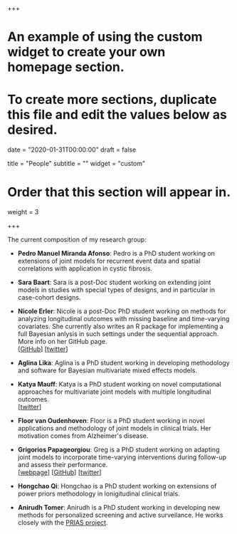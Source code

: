 +++
# An example of using the custom widget to create your own homepage section.
# To create more sections, duplicate this file and edit the values below as desired.

date = "2020-01-31T00:00:00"
draft = false

title = "People"
subtitle = ""
widget = "custom"

# Order that this section will appear in.
weight = 3

+++

The current composition of my research group:

- **Pedro Manuel Miranda Afonso**: Pedro is a PhD student working on extensions of joint models for recurrent event data and spatial correlations with application in cystic fibrosis.

- **Sara Baart**: Sara is a post-Doc student working on extending joint models in studies with special types of designs, and in particular in case-cohort designs.

- **Nicole Erler**: Nicole is a post-Doc PhD student working on methods for analyzing longitudinal outcomes with missing baseline and time-varying covariates. She currently also writes an R package for implementing a full Bayesian anlysis in such settings under the sequential approach. More info on her GitHub page.  
[[GitHub](https://github.com/nerler)]
[[twitter](https://twitter.com/n_erler)]

- **Aglina Lika**: Aglina is a PhD student working in developing methodology and software for Bayesian multivariate mixed effects models.

- **Katya Mauff**: Katya is a PhD student working on novel computational approaches for multivariate joint models with multiple longitudinal outcomes.  
[[twitter](https://twitter.com/katya_mauff)]

- **Floor van Oudenhoven**: Floor is a PhD student working in novel applications and methodology of joint models in clinical trials. Her motivation comes from Alzheimer's disease.

- **Grigorios Papageorgiou**: Greg is a PhD student working on adapting joint models to incorporate time-varying interventions during follow-up and assess their performance.  
[[webpage](https://gregpapageorgiou.com/)]
[[GitHub](https://github.com/gpapageorgiou)]
[[twitter](https://twitter.com/gr_papageorgiou)]

- **Hongchao Qi**: Hongchao is a PhD student working on extensions of power priors methodology in lonigitudinal clinical trials.

- **Anirudh Tomer**: Anirudh is a PhD student working in developing new methods for personalized screening and active surveilance. He works closely with the [PRIAS project](https://www.prias-project.org/).

